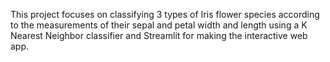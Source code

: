 This project focuses on classifying 3 types of Iris flower species according to the measurements of their sepal and petal width and length using a K Nearest Neighbor classifier and Streamlit for making the interactive web app.
